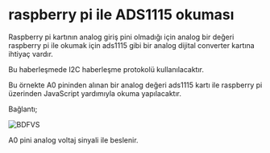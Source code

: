 # raspberry pi ile ADS1115 okuması

Raspberry pi kartının analog giriş pini olmadığı için analog bir değeri raspberry pi ile okumak için ads1115 gibi bir analog dijital converter kartına ihtiyaç vardır.

Bu haberleşmede I2C haberleşme protokolü kullanılacaktır.

Bu örnekte A0 pininden alınan bir analog değeri ads1115 kartı ile raspberry pi üzerinden JavaScript yardımıyla okuma yapılacaktır.

Bağlantı;

![BDFVS](https://user-images.githubusercontent.com/62421679/214127557-235d50b4-f4fc-4f62-aeaf-248da62240c4.PNG)


A0 pini analog voltaj sinyali ile beslenir.
